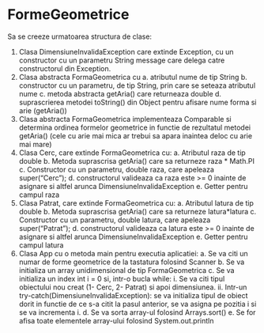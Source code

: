 # FormeGeometrice

Sa se creeze urmatoarea structura de clase:
1. Clasa DimensiuneInvalidaException care extinde Exception, cu un constructor cu un parametru
String message care delega catre constructorul din Exception.
2. Clasa abstracta FormaGeometrica cu
a. atributul nume de tip String
b. constructor cu un parametru, de tip String, prin care se seteaza atributul nume
c. metoda abstracta getAria() care returneaza double
d. suprascrierea metodei toString() din Object pentru afisare nume forma si arie
(getAria())
3. Clasa abstracta FormaGeometrica implementeaza Comparable si determina ordinea formelor
geometrice in functie de rezultatul metodei getAria() (cele cu arie mai mica ar trebui sa apara
inaintea deloc cu arie mai mare)
4. Clasa Cerc, care extinde FormaGeometrica cu:
a. Atributul raza de tip double
b. Metoda suprascrisa getAria() care sa returneze raza * Math.PI
c. Constructor cu un parametru, double raza, care apeleaza super(“Cerc”);
d. constructorul valideaza ca raza este >= 0 inainte de asignare si altfel arunca
DimensiuneInvalidaException
e. Getter pentru campul raza
5. Clasa Patrat, care extinde FormaGeometrica cu:
a. Atributul latura de tip double
b. Metoda suprascrisa getAria() care sa returneze latura*latura
c. Constructor cu un parametru, double latura, care apeleaza super(“Patrat”);
d. constructorul valideaza ca latura este >= 0 inainte de asignare si altfel arunca
DimensiuneInvalidaException
e. Getter pentru campul latura
6. Clasa App cu o metoda main pentru executia aplicatiei:
a. Se va citi un numar de forme geometrice de la tastatura folosind Scanner
b. Se va initializa un array unidimensional de tip FormaGeometrica
c. Se va initializa un index int i = 0 si, intr-o bucla while:
i. Se va citi tipul obiectului nou creat (1- Cerc, 2- Patrat) si apoi dimensiunea.
ii. Intr-un try-catch(DimensiuneInvalidaException): se va initializa tipul de obiect
dorit in functie de ce s-a citit la pasul anterior, se va asigna pe pozitia i si se va
incrementa i.
d. Se va sorta array-ul folosind Arrays.sort()
e. Se for afisa toate elementele array-ului folosind System.out.println
